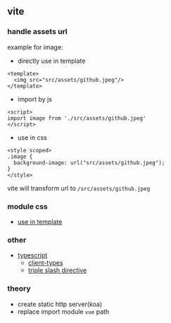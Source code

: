 ## vite
### handle assets url
example for image:
* directly use in template
```vue
<template>
  <img src="src/assets/github.jpeg"/>
</template>
```
* import by js
```vue
<script>
import image from './src/assets/github.jpeg'
</script>
```
* use in css
```vue
<style scoped>
.image {
  background-image: url("src/assets/github.jpeg");
}
</style>
```

vite will transform url to `/src/assets/github.jpeg`

### module css
* [use in template](https://github.com/vitejs/vite/issues/937)

### other
* [typescript](https://vitejs.dev/guide/features.html#typescript)
  * [client-types](https://vitejs.dev/guide/features.html#client-types)
  * [triple slash directive](https://www.typescriptlang.org/docs/handbook/triple-slash-directives.html#-reference-types-)

### theory
* create static http server(koa)
* replace import module `vue` path
